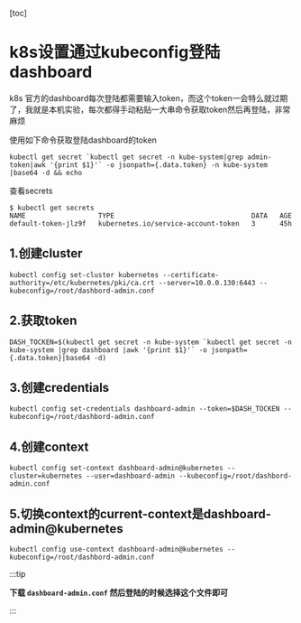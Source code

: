 [toc]



# k8s设置通过kubeconfig登陆dashboard

k8s 官方的dashboard每次登陆都需要输入token，而这个token一会特么就过期了，我就是本机实验，每次都得手动粘贴一大串命令获取token然后再登陆，非常麻烦

使用如下命令获取登陆dashboard的token

```shell
kubectl get secret `kubectl get secret -n kube-system|grep admin-token|awk '{print $1}'` -o jsonpath={.data.token} -n kube-system |base64 -d && echo
```





查看secrets

```shell
$ kubectl get secrets 
NAME                  TYPE                                  DATA   AGE
default-token-jlz9f   kubernetes.io/service-account-token   3      45h
```



## 1.创建cluster

```shell
kubectl config set-cluster kubernetes --certificate-authority=/etc/kubernetes/pki/ca.crt --server=10.0.0.130:6443 --kubeconfig=/root/dashbord-admin.conf
```



## 2.获取token

```shell
DASH_TOCKEN=$(kubectl get secret -n kube-system `kubectl get secret -n kube-system |grep dashboard |awk '{print $1}'` -o jsonpath={.data.token}|base64 -d)
```



## 3.创建credentials

```shell
kubectl config set-credentials dashboard-admin --token=$DASH_TOCKEN --kubeconfig=/root/dashbord-admin.conf
```



## 4.创建context

```shell
kubectl config set-context dashboard-admin@kubernetes --cluster=kubernetes --user=dashboard-admin --kubeconfig=/root/dashbord-admin.conf
```



## 5.切换context的current-context是dashboard-admin@kubernetes

```shell
kubectl config use-context dashboard-admin@kubernetes --kubeconfig=/root/dashbord-admin.conf
```



:::tip

**下载 `dashboard-admin.conf` 然后登陆的时候选择这个文件即可**

:::
